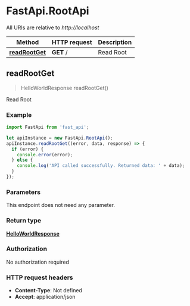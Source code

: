 # FastApi.RootApi

All URIs are relative to *http://localhost*

Method | HTTP request | Description
------------- | ------------- | -------------
[**readRootGet**](RootApi.md#readRootGet) | **GET** / | Read Root



## readRootGet

> HelloWorldResponse readRootGet()

Read Root

### Example

```javascript
import FastApi from 'fast_api';

let apiInstance = new FastApi.RootApi();
apiInstance.readRootGet((error, data, response) => {
  if (error) {
    console.error(error);
  } else {
    console.log('API called successfully. Returned data: ' + data);
  }
});
```

### Parameters

This endpoint does not need any parameter.

### Return type

[**HelloWorldResponse**](HelloWorldResponse.md)

### Authorization

No authorization required

### HTTP request headers

- **Content-Type**: Not defined
- **Accept**: application/json

